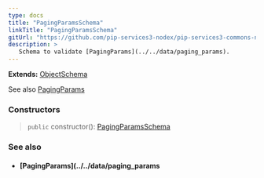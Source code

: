 ```yaml
---
type: docs
title: "PagingParamsSchema"
linkTitle: "PagingParamsSchema"
gitUrl: "https://github.com/pip-services3-nodex/pip-services3-commons-nodex"
description: >
   Schema to validate [PagingParams](../../data/paging_params).
---
```


**Extends:** [ObjectSchema](../object_schema)

See also [PagingParams](../../data/paging_params)

### Constructors

> `public` constructor(): [PagingParamsSchema]()

### See also
- #### [PagingParams](../../data/paging_params